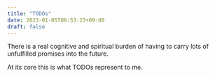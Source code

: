 ```yaml
---
title: "TODOs"
date: 2023-01-05T06:53:23+09:00
draft: false
---
```


There is a real cognitive and spiritual burden of having to carry lots of unfulfilled promises into the future.

At its core this is what TODOs represent to me.
